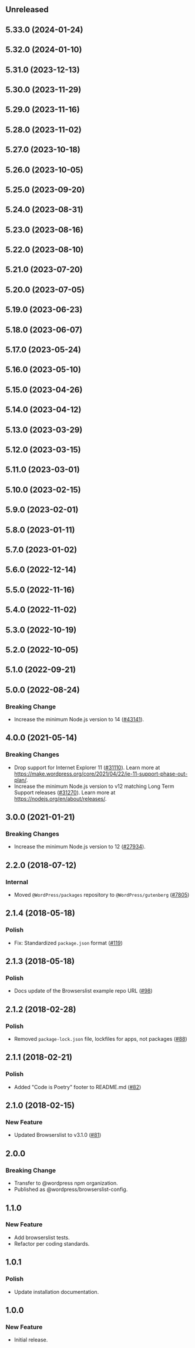 <!-- Learn how to maintain this file at https://github.com/WordPress/gutenberg/tree/HEAD/packages#maintaining-changelogs. -->

## Unreleased

## 5.33.0 (2024-01-24)

## 5.32.0 (2024-01-10)

## 5.31.0 (2023-12-13)

## 5.30.0 (2023-11-29)

## 5.29.0 (2023-11-16)

## 5.28.0 (2023-11-02)

## 5.27.0 (2023-10-18)

## 5.26.0 (2023-10-05)

## 5.25.0 (2023-09-20)

## 5.24.0 (2023-08-31)

## 5.23.0 (2023-08-16)

## 5.22.0 (2023-08-10)

## 5.21.0 (2023-07-20)

## 5.20.0 (2023-07-05)

## 5.19.0 (2023-06-23)

## 5.18.0 (2023-06-07)

## 5.17.0 (2023-05-24)

## 5.16.0 (2023-05-10)

## 5.15.0 (2023-04-26)

## 5.14.0 (2023-04-12)

## 5.13.0 (2023-03-29)

## 5.12.0 (2023-03-15)

## 5.11.0 (2023-03-01)

## 5.10.0 (2023-02-15)

## 5.9.0 (2023-02-01)

## 5.8.0 (2023-01-11)

## 5.7.0 (2023-01-02)

## 5.6.0 (2022-12-14)

## 5.5.0 (2022-11-16)

## 5.4.0 (2022-11-02)

## 5.3.0 (2022-10-19)

## 5.2.0 (2022-10-05)

## 5.1.0 (2022-09-21)

## 5.0.0 (2022-08-24)

### Breaking Change

-   Increase the minimum Node.js version to 14 ([#43141](https://github.com/WordPress/gutenberg/pull/43141)).

## 4.0.0 (2021-05-14)

### Breaking Changes

-   Drop support for Internet Explorer 11 ([#31110](https://github.com/WordPress/gutenberg/pull/31110)). Learn more at https://make.wordpress.org/core/2021/04/22/ie-11-support-phase-out-plan/.
-   Increase the minimum Node.js version to v12 matching Long Term Support releases ([#31270](https://github.com/WordPress/gutenberg/pull/31270)). Learn more at https://nodejs.org/en/about/releases/.

## 3.0.0 (2021-01-21)

### Breaking Changes

-   Increase the minimum Node.js version to 12 ([#27934](https://github.com/WordPress/gutenberg/pull/27934)).

## 2.2.0 (2018-07-12)

### Internal

-   Moved `@WordPress/packages` repository to `@WordPress/gutenberg` ([#7805](https://github.com/WordPress/gutenberg/pull/7805))

## 2.1.4 (2018-05-18)

### Polish

-   Fix: Standardized `package.json` format ([#119](https://github.com/WordPress/packages/pull/119))

## 2.1.3 (2018-05-18)

### Polish

-   Docs update of the Browserslist example repo URL ([#98](https://github.com/WordPress/packages/pull/98))

## 2.1.2 (2018-02-28)

### Polish

-   Removed `package-lock.json` file, lockfiles for apps, not packages ([#88](https://github.com/WordPress/packages/pull/88))

## 2.1.1 (2018-02-21)

### Polish

-   Added "Code is Poetry" footer to README.md ([#82](https://github.com/WordPress/packages/pull/82))

## 2.1.0 (2018-02-15)

### New Feature

-   Updated Browserslist to v3.1.0 ([#81](https://github.com/WordPress/packages/pull/81))

## 2.0.0

### Breaking Change

-   Transfer to @wordpress npm organization.
-   Published as @wordpress/browserslist-config.

## 1.1.0

### New Feature

-   Add browserslist tests.
-   Refactor per coding standards.

## 1.0.1

### Polish

-   Update installation documentation.

## 1.0.0

### New Feature

-   Initial release.
